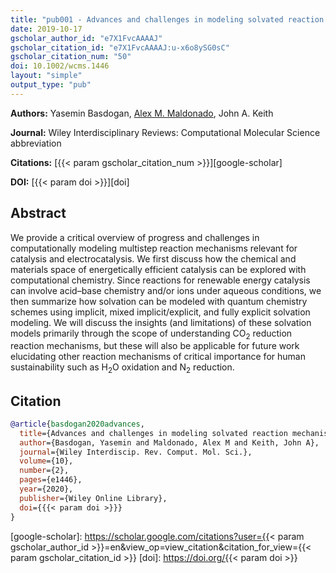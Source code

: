 ```yaml
---
title: "pub001 - Advances and challenges in modeling solvated reaction mechanisms for renewable fuels and chemicals"
date: 2019-10-17
gscholar_author_id: "e7X1FvcAAAAJ"
gscholar_citation_id: "e7X1FvcAAAAJ:u-x6o8ySG0sC"
gscholar_citation_num: "50"
doi: 10.1002/wcms.1446
layout: "simple"
output_type: "pub"
---
```


**Authors:** Yasemin Basdogan, <u>Alex M. Maldonado</u>, John A. Keith

**Journal:** Wiley Interdisciplinary Reviews: Computational Molecular Science abbreviation

**Citations:** [{{< param gscholar_citation_num >}}][google-scholar]

**DOI:** [{{< param doi >}}][doi]

## Abstract

We provide a critical overview of progress and challenges in computationally modeling multistep reaction mechanisms relevant for catalysis and electrocatalysis.
We first discuss how the chemical and materials space of energetically efficient catalysis can be explored with computational chemistry.
Since reactions for renewable energy catalysis can involve acid–base chemistry and/or ions under aqueous conditions, we then summarize how solvation can be modeled with quantum chemistry schemes using implicit, mixed implicit/explicit, and fully explicit solvation modeling.
We will discuss the insights (and limitations) of these solvation models primarily through the scope of understanding CO<sub>2</sub> reduction reaction mechanisms, but these will also be applicable for future work elucidating other reaction mechanisms of critical importance for human sustainability such as H<sub>2</sub>O oxidation and N<sub>2</sub> reduction.

## Citation

```bibtex
@article{basdogan2020advances,
  title={Advances and challenges in modeling solvated reaction mechanisms for renewable fuels and chemicals},
  author={Basdogan, Yasemin and Maldonado, Alex M and Keith, John A},
  journal={Wiley Interdiscip. Rev. Comput. Mol. Sci.},
  volume={10},
  number={2},
  pages={e1446},
  year={2020},
  publisher={Wiley Online Library},
  doi={{{< param doi >}}}
}
```

<!-- LINKS -->

[google-scholar]: https://scholar.google.com/citations?user={{< param gscholar_author_id >}}=en&view_op=view_citation&citation_for_view={{< param gscholar_citation_id >}}
[doi]: https://doi.org/{{< param doi >}}
